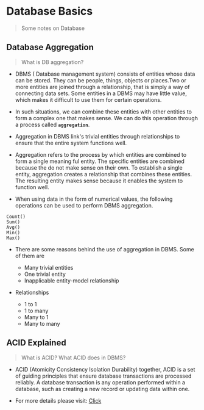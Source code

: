 # Database Basics

> Some notes on Database

## Database Aggregation

> What is DB aggregation?

- DBMS ( Database management system) consists of entities whose data can be stored. They can be people, things, objects or places.Two or more entities are joined through a relationship, that is simply a way of connecting data sets. Some entities in a DBMS may have little value, which makes it difficult to use them for certain operations.

- In such situations, we can combine these entities with other entities to form a complex one that makes sense. We can do this operation through a process called **`aggregation`**.

- Aggregation in DBMS link's trivial entities through relationships to ensure that the entire system functions well.

- Aggregation refers to the process by which entities are combined to form a single meaning ful entity. The specific entities are combined because the do not make sense on their own. To establish a single entity, aggregation creates a relationship that combines these entities. The resulting entity makes sense because it enables the system to function well.

- When using data in the form of numerical values, the following operations can be used to perform DBMS aggregation.

```
Count()
Sum()
Avg()
Min()
Max()
```

- There are some reasons behind the use of aggregation in DBMS. Some of them are

  - Many trivial entities
  - One trivial entity
  - Inapplicable entity-model relationship

- Relationships
  - 1 to 1
  - 1 to many
  - Many to 1
  - Many to many

## ACID Explained

> What is ACID? What ACID does in DBMS?

- ACID (Atomicity Consistency Isolation Durability) together, ACID is a set of guiding principles that ensure database transactions are processed reliably. A database transaction is any operation performed within a database, such as creating a new record or updating data within one.

- For more details please visit: [Click](https://www.bmc.com/blogs/acid-atomic-consistent-isolated-durable/)

